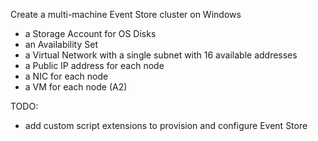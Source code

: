 
Create a multi-machine Event Store cluster on Windows

* a Storage Account for OS Disks
* an Availability Set
* a Virtual Network with a single subnet with 16 available addresses
* a Public IP address for each node
* a NIC for each node
* a VM for each node (A2)


TODO:
* add custom script extensions to provision and configure Event Store